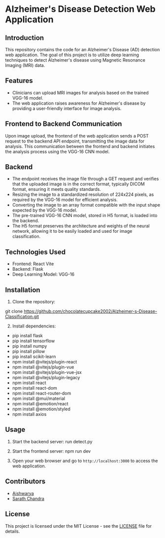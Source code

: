 # Alzheimer's Disease Detection Web Application

## Introduction

This repository contains the code for an Alzheimer's Disease (AD) detection web application. The goal of this project is to utilize deep learning techniques to detect Alzheimer's disease using Magnetic Resonance Imaging (MRI) data.

## Features

- Clinicians can upload MRI images for analysis based on the trained VGG-16 model.
- The web application raises awareness for Alzheimer's disease by providing a user-friendly interface for image analysis.

## Frontend to Backend Communication

Upon image upload, the frontend of the web application sends a POST request to the backend API endpoint, transmitting the image data for analysis. This communication between the frontend and backend initiates the analysis process using the VGG-16 CNN model.

## Backend

- The endpoint receives the image file through a GET request and verifies that the uploaded image is in the correct format, typically DICOM format, ensuring it meets quality standards.
- Resizing the image to a standardized resolution of 224x224 pixels, as required by the VGG-16 model for efficient analysis.
- Converting the image to an array format compatible with the input shape expected by the VGG-16 model.
- The pre-trained VGG-16 CNN model, stored in H5 format, is loaded into the backend.
- The H5 format preserves the architecture and weights of the neural network, allowing it to be easily loaded and used for image classification.

## Technologies Used

- Frontend: React Vite
- Backend: Flask
- Deep Learning Model: VGG-16

## Installation

1. Clone the repository:

git clone https://github.com/chocolatecupcake2002/Alzheimer-s-Disease-Classification.git


2. Install dependencies:
- pip install flask
- pip install tensorflow
- pip install numpy
- pip install pillow
- pip install scikit-learn    
- npm install @vitejs/plugin-react
- npm install @vitejs/plugin-vue
- npm install @vitejs/plugin-vue-jsx
- npm install @vitejs/plugin-legacy
- npm install react
- npm install react-dom
- npm install react-router-dom
- npm install @mui/material
- npm install @emotion/react
- npm install @emotion/styled
- npm install axios    


## Usage

1. Start the backend server:
run detect.py

3. Start the frontend server:
npm run dev


3. Open your web browser and go to `http://localhost:3000` to access the web application.

## Contributors

- [Aishwarya](https://github.com/chocolatecupcake2002)
- [Sarath Chandra](https://github.com/Sarathchandra1202)

## License

This project is licensed under the MIT License - see the [LICENSE](LICENSE) file for details.





